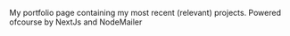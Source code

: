 My portfolio page containing my most recent (relevant) projects. Powered ofcourse by NextJs and NodeMailer

